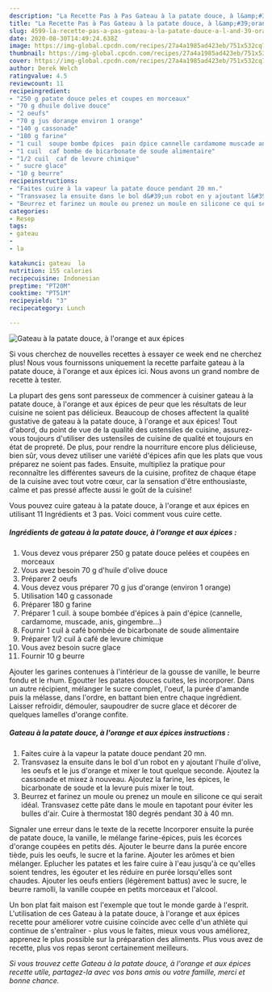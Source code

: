 ```yaml
---
description: "La Recette Pas à Pas Gateau à la patate douce, à l&amp;#39;orange et aux épices"
title: "La Recette Pas à Pas Gateau à la patate douce, à l&amp;#39;orange et aux épices"
slug: 4599-la-recette-pas-a-pas-gateau-a-la-patate-douce-a-l-and-39-orange-et-aux-epices
date: 2020-08-30T14:49:24.638Z
image: https://img-global.cpcdn.com/recipes/27a4a1985ad423eb/751x532cq70/gateau-a-la-patate-douce-a-lorange-et-aux-epices-photo-principale-de-la-recette.jpg
thumbnail: https://img-global.cpcdn.com/recipes/27a4a1985ad423eb/751x532cq70/gateau-a-la-patate-douce-a-lorange-et-aux-epices-photo-principale-de-la-recette.jpg
cover: https://img-global.cpcdn.com/recipes/27a4a1985ad423eb/751x532cq70/gateau-a-la-patate-douce-a-lorange-et-aux-epices-photo-principale-de-la-recette.jpg
author: Derek Welch
ratingvalue: 4.5
reviewcount: 11
recipeingredient:
- "250 g patate douce peles et coupes en morceaux"
- "70 g dhuile dolive douce"
- "2 oeufs"
- "70 g jus dorange environ 1 orange"
- "140 g cassonade"
- "180 g farine"
- "1 cuil  soupe bombe dpices  pain dpice cannelle cardamome muscade anis gingembre"
- "1 cuil  caf bombe de bicarbonate de soude alimentaire"
- "1/2 cuil  caf de levure chimique"
- " sucre glace"
- "10 g beurre"
recipeinstructions:
- "Faites cuire à la vapeur la patate douce pendant 20 mn."
- "Transvasez la ensuite dans le bol d&#39;un robot en y ajoutant l&#39;huile d&#39;olive, les oeufs et le jus d&#39;orange et mixer le tout quelque seconde. Ajoutez la cassonade et mixez à nouveau. Ajoutez la farine, les épices, le bicarbonate de soude et la levure puis mixer le tout."
- "Beurrez et farinez un moule ou prenez un moule en silicone ce qui serait idéal. Transvasez cette pâte dans le moule en tapotant pour éviter les bulles d&#39;air. Cuire à thermostat 180 degrés pendant 30 à 40 mn."
categories:
- Resep
tags:
- gateau
- 
- la

katakunci: gateau  la 
nutrition: 155 calories
recipecuisine: Indonesian
preptime: "PT20M"
cooktime: "PT51M"
recipeyield: "3"
recipecategory: Lunch

---
```



![Gateau à la patate douce, à l&#39;orange et aux épices](https://img-global.cpcdn.com/recipes/27a4a1985ad423eb/751x532cq70/gateau-a-la-patate-douce-a-lorange-et-aux-epices-photo-principale-de-la-recette.jpg)

Si vous cherchez de nouvelles recettes à essayer ce week end ne cherchez plus! Nous vous fournissons uniquement la recette parfaite gateau à la patate douce, à l&#39;orange et aux épices ici. Nous avons un grand nombre de recette à tester.

La plupart des gens sont paresseux de commencer à cuisiner gateau à la patate douce, à l&#39;orange et aux épices de peur que les résultats de leur cuisine ne soient pas délicieux. Beaucoup de choses affectent la qualité gustative de gateau à la patate douce, à l&#39;orange et aux épices! Tout d'abord, du point de vue de la qualité des ustensiles de cuisine, assurez-vous toujours d'utiliser des ustensiles de cuisine de qualité et toujours en état de propreté. De plus, pour rendre la nourriture encore plus délicieuse, bien sûr, vous devez utiliser une variété d'épices afin que les plats que vous préparez ne soient pas fades. Ensuite, multipliez la pratique pour reconnaître les différentes saveurs de la cuisine, profitez de chaque étape de la cuisine avec tout votre cœur, car la sensation d'être enthousiaste, calme et pas pressé affecte aussi le goût de la cuisine!

<!--inarticleads1-->

Vous pouvez cuire gateau à la patate douce, à l&#39;orange et aux épices en utilisant 11 Ingrédients et 3 pas. Voici comment vous cuire cette.

##### Ingrédients de gateau à la patate douce, à l&#39;orange et aux épices :

1. Vous devez vous préparer 250 g patate douce pelées et coupées en morceaux
1. Vous avez besoin 70 g d&#39;huile d&#39;olive douce
1. Préparer 2 oeufs
1. Vous devez vous préparer 70 g jus d&#39;orange (environ 1 orange)
1. Utilisation 140 g cassonade
1. Préparer 180 g farine
1. Préparer 1 cuil. à soupe bombée d&#39;épices à pain d&#39;épice (cannelle, cardamome, muscade, anis, gingembre...)
1. Fournir 1 cuil à café bombée de bicarbonate de soude alimentaire
1. Préparer 1/2 cuil à café de levure chimique
1. Vous avez besoin  sucre glace
1. Fournir 10 g beurre


Ajouter les garines contenues à l&#39;intérieur de la gousse de vanille, le beurre fondu et le rhum. Egoutter les patates douces cuites, les incorporer. Dans un autre récipient, mélanger le sucre complet, l&#39;oeuf, la purée d&#39;amande puis la mélasse, dans l&#39;ordre, en battant bien entre chaque ingrédient. Laisser refroidir, démouler, saupoudrer de sucre glace et décorer de quelques lamelles d&#39;orange confite. 

<!--inarticleads2-->

##### Gateau à la patate douce, à l&#39;orange et aux épices instructions :

1. Faites cuire à la vapeur la patate douce pendant 20 mn.
1. Transvasez la ensuite dans le bol d&#39;un robot en y ajoutant l&#39;huile d&#39;olive, les oeufs et le jus d&#39;orange et mixer le tout quelque seconde. Ajoutez la cassonade et mixez à nouveau. Ajoutez la farine, les épices, le bicarbonate de soude et la levure puis mixer le tout.
1. Beurrez et farinez un moule ou prenez un moule en silicone ce qui serait idéal. Transvasez cette pâte dans le moule en tapotant pour éviter les bulles d&#39;air. Cuire à thermostat 180 degrés pendant 30 à 40 mn.


Signaler une erreur dans le texte de la recette Incorporer ensuite la purée de patate douce, la vanille, le mélange farine-épices, puis les écorces d&#39;orange coupées en petits dés. Ajouter le beurre dans la purée encore tiède, puis les oeufs, le sucre et la farine. Ajouter les arômes et bien mélanger. Eplucher les patates et les faire cuire à l&#39;eau jusqu&#39;à ce qu&#39;elles soient tendres, les égouter et les réduire en purée lorsqu&#39;elles sont chaudes. Ajouter les oeufs entiers (légèrement battus) avec le sucre, le beurre ramolli, la vanille coupée en petits morceaux et l&#39;alcool. 

<!--inarticleads1-->

<p>
Un bon plat fait maison est l'exemple que tout le monde garde à l'esprit. L'utilisation de ces Gateau à la patate douce, à l&#39;orange et aux épices recette pour améliorer votre cuisine coïncide avec celle d'un athlète qui continue de s'entraîner - plus vous le faites, mieux vous vous améliorez, apprenez le plus possible sur la préparation des aliments. Plus vous avez de recette, plus vos repas seront certainement meilleurs.
</p>

<p>
<i>Si vous trouvez cette Gateau à la patate douce, à l&#39;orange et aux épices recette utile, partagez-la avec vos bons amis ou votre famille, merci et bonne chance.</i>
</p>
